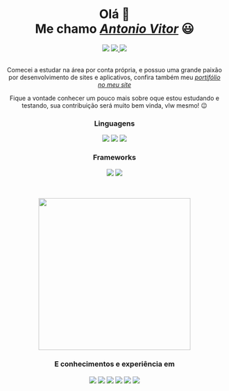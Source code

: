 <div>
    <h1 align="center">Olá 👋 <br> Me chamo <a href="https://www.linkedin.com/in/antonio-vitor-t8ninho-0a9a8b17a"><i>Antonio Vitor</i></a> 😃️</h1>
    <div align="center">
      <a href="https://www.instagram.com/t8ninho/" target="_blank"><img src="https://img.shields.io/badge/-Instagram-%23E4405F?style=for-the-badge&logo=instagram&logoColor=white" target="_blank"></a>
    <a href="mailto:t8ninho@gmail.com"><img src="https://img.shields.io/badge/Gmail-D14836?style=for-the-badge&logo=gmail&logoColor=white" target="_blank">
    <a href="https://wa.me/message/5W52HXY6OJFOE1"><img src="https://img.shields.io/badge/WhatsApp-25D366?style=for-the-badge&logo=whatsapp&logoColor=white" target="_blank">
    </a> 
      <br><br>
      <div align="center">
    <p>Comecei a estudar na área por conta própria, e possuo uma grande paixão por desenvolvimento de sites e aplicativos,  confira também meu 
        <a href="https://flagnar.com.br/" target="_blank"><i>portifólio no meu site</i></a></p>
  </div>
    </a>
    <p align="center">Fique a vontade conhecer um pouco mais sobre oque estou estudando e testando, sua contribuição será muito bem vinda, vlw mesmo! 😉️</p>
  </div>
  <div align="center">
    <h3>Linguagens</h3>
        <img src="https://img.shields.io/badge/HTML5-E34F26?style=for-the-badge&logo=html5&logoColor=white">
        <img src="https://img.shields.io/badge/CSS3-1572B6?style=for-the-badge&logo=css3&logoColor=white">
        <img src="https://img.shields.io/badge/JavaScript-323330?style=for-the-badge&logo=javascript&logoColor=F7DF1E">
   </div>
  <div align="center">
    <h3>Frameworks</h3>
         <img src="https://img.shields.io/badge/React-20232A?style=for-the-badge&logo=react&logoColor=61DAFB">
         <img src="https://img.shields.io/badge/react_native-%2320232a.svg?style=for-the-badge&logo=react&logoColor=%2361DAFB">
   </div>
   <br><br>
    
   <p align="center">
    <a href="#"><img src="https://github-readme-stats.vercel.app/api?username=t8ninho&show_icons=true&count_private=true&theme=dark" width="350"></a>
  </p>  
   
  </div>
  
  <div align="center" valign="top">
      <h3>E conhecimentos e experiência em</h3>
        <img align="center"src="https://aleen42.github.io/badges/src/photoshop.svg">
        <img align="center" src="https://img.shields.io/badge/Canva-%2300C4CC.svg?&style=for-the-badge&logo=Canva&logoColor=white">
        <img align="center" src="https://img.shields.io/badge/Figma-F24E1E?style=for-the-badge&logo=figma&logoColor=white">
        <img align="center" src="https://img.shields.io/badge/Visual_Studio-5C2D91?style=for-the-badge&logo=visual%20studio&logoColor=white">
        <img align="center" src="https://img.shields.io/badge/sublime_text-%23575757.svg?&style=for-the-badge&logo=sublime-text&logoColor=important">
        <img align="center" src="https://img.shields.io/badge/Duolingo-58CC02?style=for-the-badge&logo=Duolingo&logoColor=white">
  </div>
   
  
